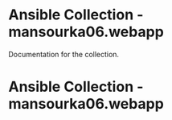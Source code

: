 # Ansible Collection - mansourka06.webapp

Documentation for the collection.
# Ansible Collection - mansourka06.webapp
